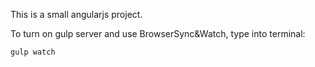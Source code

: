 This is a small angularjs project.

To turn on gulp server and use BrowserSync&Watch, type into terminal: 
	
	gulp watch